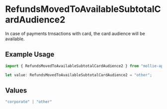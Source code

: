 # RefundsMovedToAvailableSubtotalCardAudience2

In case of payments trnsactions with card, the card audience will be available.

## Example Usage

```typescript
import { RefundsMovedToAvailableSubtotalCardAudience2 } from "mollie-api-typescript/models/operations";

let value: RefundsMovedToAvailableSubtotalCardAudience2 = "other";
```

## Values

```typescript
"corporate" | "other"
```